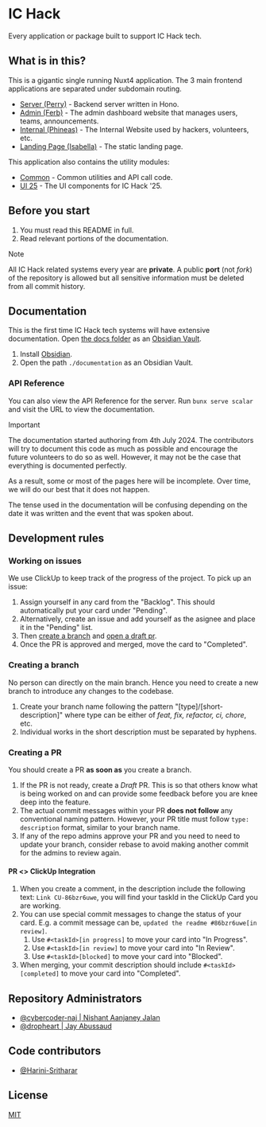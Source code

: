 # IC Hack

Every application or package built to support IC Hack tech.

## What is in this?

This is a gigantic single running Nuxt4 application. The 3 main frontend applications are separated under subdomain routing.

- [Server (Perry)](./server/) - Backend server written in Hono.
- [Admin (Ferb)](./packages/admin/) - The admin dashboard website that manages users, teams, announcements.
- [Internal (Phineas)](./packages/my/) - The Internal Website used by hackers, volunteers, etc.
- [Landing Page (Isabella)](./packages/www/) - The static landing page.

This application also contains the utility modules:

- [Common](./packages/common/) - Common utilities and API call code.
- [UI 25](./packages/ui25/) - The UI components for IC Hack '25.

## Before you start

1. You must read this README in full.
1. Read relevant portions of the documentation.

> [!note]
> All IC Hack related systems every year are **private**. A public **port** (not _fork_) of the repository is allowed but all sensitive information must be deleted from all commit history.

## Documentation

This is the first time IC Hack tech systems will have extensive documentation. Open [the docs folder](./documentation/) as an [Obsidian Vault](https://obsidian.md).

1. Install [Obsidian](https://obsidian.md/).
2. Open the path `./documentation` as an Obsidian Vault.

### API Reference

You can also view the API Reference for the server. Run `bunx serve scalar` and visit the URL to view the documentation.

> [!important]
> The documentation started authoring from 4th July 2024. The contributors will try to document this code as much as possible and encourage the future volunteers to do so as well. However, it may not be the case that everything is documented perfectly.
>
> As a result, some or most of the pages here will be incomplete. Over time, we will do our best that it does not happen.
>
> The tense used in the documentation will be confusing depending on the date it was written and the event that was spoken about.

## Development rules

### Working on issues

We use ClickUp to keep track of the progress of the project. To pick up an issue:

1. Assign yourself in any card from the "Backlog". This should automatically put your card under "Pending".
1. Alternatively, create an issue and add yourself as the asignee and place it in the "Pending" list.
1. Then [create a branch](#creating-a-branch) and [open a draft pr](#creating-a-pr).
1. Once the PR is approved and merged, move the card to "Completed".

### Creating a branch

No person can directly on the main branch. Hence you need to create a new branch to introduce any changes to the codebase.

1. Create your branch name following the pattern "[type]/[short-description]" where type can be either of _feat, fix, refactor, ci, chore_, etc.
1. Individual works in the short description must be separated by hyphens.

### Creating a PR

You should create a PR **as soon as** you create a branch.

1. If the PR is not ready, create a _Draft_ PR. This is so that others know what is being worked on and can provide some feedback before you are knee deep into the feature.
1. The actual commit messages within your PR **does not follow** any conventional naming pattern. However, your PR title must follow `type: description` format, similar to your branch name.
1. If any of the repo admins approve your PR and you need to need to update your branch, consider rebase to avoid making another commit for the admins to review again.

#### PR <> ClickUp Integration

1. When you create a comment, in the description include the following text: `Link CU-86bzr6uwe`, you will find your taskId in the ClickUp Card you are working.
1. You can use special commit messages to change the status of your card. E.g. a commit message can be, `updated the readme #86bzr6uwe[in review]`.
   1. Use `#<taskId>[in progress]` to move your card into "In Progress".
   1. Use `#<taskId>[in review]` to move your card into "In Review".
   1. Use `#<taskId>[blocked]` to move your card into "Blocked".
1. When merging, your commit description should include `#<taskId>[completed]` to move your card into "Completed".

## Repository Administrators

- [@cybercoder-naj | Nishant Aanjaney Jalan](https://github.com/cybercoder-naj)
- [@dropheart | Jay Abussaud](https://github.com/dropheart)

## Code contributors

- [@Harini-Sritharar](https://github.com/Harini-Sritharar)

## License

[MIT](./LICENSE.txt)
